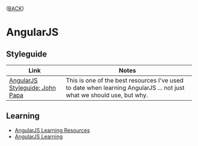 ([BACK](https://github.com/bob-fornal/frontend-resources/blob/master/README.md))
# AngularJS
## Styleguide
 Link | Notes
------|------
[AngularJS Styleguide: John Papa](https://github.com/johnpapa/angular-styleguide/blob/master/a1/README.md) | This is one of the best resources I've used to date when learning AngularJS ... not just what we should use, but why.

## Learning
* [AngularJS Learning Resources](https://github.com/CodementorIO/AngularJS-Learning-Resources)
* [AngularJS Learning](https://github.com/jmcunningham/AngularJS-Learning)

